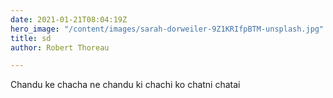 ```yaml
---
date: 2021-01-21T08:04:19Z
hero_image: "/content/images/sarah-dorweiler-9Z1KRIfpBTM-unsplash.jpg"
title: sd
author: Robert Thoreau

---
```

Chandu ke chacha ne chandu ki chachi ko chatni chatai